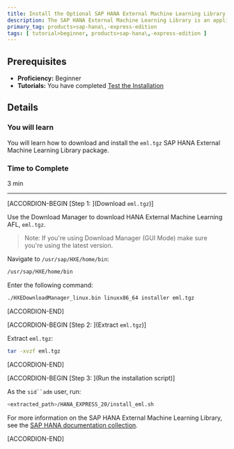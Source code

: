 ```yaml
---
title: Install the Optional SAP HANA External Machine Learning Library Package for SAP HANA, express edition
description: The SAP HANA External Machine Learning Library is an application function library (AFL) supporting the integration of Google TensorFlow, as an external machine learning framework, with SAP HANA, express edition.
primary_tag: products>sap-hana\,-express-edition
tags: [ tutorial>beginner, products>sap-hana\,-express-edition ]
---
```


<!-- loioeafe436a2fa34b13908fc0661ff5b8c9 -->

## Prerequisites
 - **Proficiency:** Beginner
 - **Tutorials:**  You have completed [Test the Installation](http://www.sap.com/developer/tutorials/hxe-ua-test-binary.html)  

## Details
### You will learn
You will learn how to download and install the `eml.tgz` SAP HANA External Machine Learning Library package.

### Time to Complete
3 min

---

[ACCORDION-BEGIN [Step 1: ](Download `eml.tgz`)]

Use the Download Manager to download HANA External Machine Learning AFL, `eml.tgz`.

> Note:
> If you're using Download Manager (GUI Mode) make sure you're using the latest version.
> 
> 

Navigate to `/usr/sap/HXE/home/bin`:

```bash
/usr/sap/HXE/home/bin
```

Enter the following command:

```bash
./HXEDownloadManager_linux.bin linuxx86_64 installer eml.tgz
```

[ACCORDION-END]

[ACCORDION-BEGIN [Step 2: ](Extract `eml.tgz`)]

Extract `eml.tgz`:

```bash
tar -xvzf eml.tgz
```

[ACCORDION-END]

[ACCORDION-BEGIN [Step 3: ](Run the installation script)]

As the `sid``adm` user, run:

```bash
<extracted_path>/HANA_EXPRESS_20/install_eml.sh
```

For more information on the SAP HANA External Machine Learning Library, see the [SAP HANA documentation collection](https://help.sap.com/viewer/p/SAP_HANA_PLATFORM).

[ACCORDION-END]


